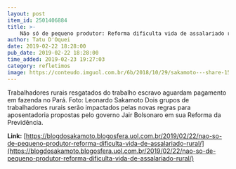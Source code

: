 ```yaml
---
layout: post
item_id: 2501406884
title: >-
    Não só de pequeno produtor: Reforma dificulta vida de assalariado rural
author: Tatu D'Oquei
date: 2019-02-22 18:28:00
pub_date: 2019-02-22 18:28:00
time_added: 2019-02-23 19:27:03
category: refletimos
image: https://conteudo.imguol.com.br/6b/2018/10/29/sakamoto---share-1540825181920_956x500.png
---
```


Trabalhadores rurais resgatados do trabalho escravo aguardam pagamento em fazenda no Pará. Foto: Leonardo Sakamoto Dois grupos de trabalhadores rurais serão impactados pelas novas regras para aposentadoria propostas pelo governo Jair Bolsonaro em sua Reforma da Previdência.

**Link:** [https://blogdosakamoto.blogosfera.uol.com.br/2019/02/22/nao-so-de-pequeno-produtor-reforma-dificulta-vida-de-assalariado-rural/](https://blogdosakamoto.blogosfera.uol.com.br/2019/02/22/nao-so-de-pequeno-produtor-reforma-dificulta-vida-de-assalariado-rural/)


